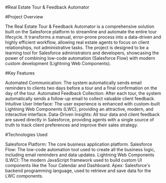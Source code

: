 #Real Estate Tour & Feedback Automator

#Project Overview

The Real Estate Tour & Feedback Automator is a comprehensive solution built on the Salesforce platform to streamline and automate the entire tour lifecycle. It transforms a manual, error-prone process into a data-driven and highly efficient workflow, allowing real estate agents to focus on client relationships, not administrative tasks.
The project is designed to be a learning tool for Salesforce administrators and developers, showcasing the power of combining low-code automation (Salesforce Flow) with modern custom development (Lightning Web Components).

#Key Features

Automated Communication: The system automatically sends email reminders to clients two days before a tour and a final confirmation on the day of the tour.
Automated Feedback Collection: After each tour, the system automatically sends a follow-up email to collect valuable client feedback.
Intuitive User Interface: The user experience is enhanced with custom-built Lightning Web Components (LWC), providing an attractive, modern, and interactive interface.
Data-Driven Insights: All tour data and client feedback are saved directly in Salesforce, providing agents with a single source of truth to track client preferences and improve their sales strategy.

#Technologies Used

Salesforce Platform: The core business application platform.
Salesforce Flow: The low-code automation tool used to create all the business logic, including email reminders and data updates.
Lightning Web Components (LWC): The modern JavaScript framework used to build custom UI components like the Tour Calendar and Dashboard.
Apex: Salesforce's backend programming language, used to retrieve and save data for the LWC components.
